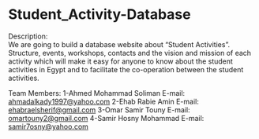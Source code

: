 # Student_Activity-Database


Description:  
      We are going to build a database website about “Student Activities”. Structure, events, workshops, contacts and the vision and mission of each activity which will make it easy for anyone to know about the student activities in Egypt and to facilitate the co-operation between the student activities.


Team Members:
  1-Ahmed Mohammad Soliman                  E-mail: ahmadalkady1997@yahoo.com
  2-Ehab Rabie Amin                         E-mail: ehabraelsherif@gmail.com
  3-Omar Samir Touny                        E-mail: omartouny2@gmail.com
  4-Samir Hosny Mohammad                    E-mail: samir7osny@yahoo.com
